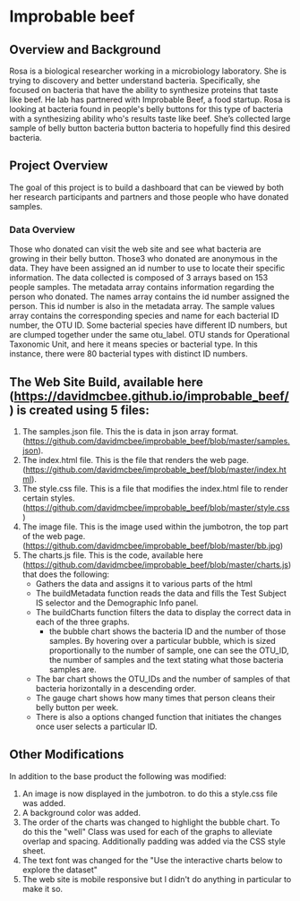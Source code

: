 # Improbable beef
## Overview and Background
Rosa is a biological researcher working in a microbiology laboratory. She is trying to discovery and better understand bacteria.
Specifically, she focused on bacteria that have the ability to synthesize proteins that taste like beef. He lab has partnered with Improbable Beef, a food startup.
Rosa is looking at bacteria found in people's belly buttons for this type of bacteria with a synthesizing ability who's results taste like beef. She’s collected large sample of belly button bacteria
button bacteria to hopefully find this desired bacteria.
## Project Overview
The goal of this project is to build a dashboard that can be viewed by both her research participants and partners and those people who have donated samples.
### Data Overview
Those who donated can visit the web site and see what bacteria are growing in their belly button. Those3 who donated are anonymous in the data. They have been assigned an id number
to use to locate their specific information. The data collected is composed of 3 arrays based on 153 people samples. The metadata array contains information regarding the person
who donated. The names array contains the id number assigned the person. This id number is also in the metadata array. The sample values array contains the corresponding species and name for each bacterial
ID number, the OTU ID. Some bacterial species have different ID numbers, but are clumped together under the same otu_label. OTU stands for Operational Taxonomic Unit, and here it means species or bacterial type. In this
 instance, there were 80 bacterial types with distinct ID numbers.
## The Web Site Build, available here (https://davidmcbee.github.io/improbable_beef/) is created using 5 files:
1.	The samples.json file. This the is data in json array format. (https://github.com/davidmcbee/improbable_beef/blob/master/samples.json).
2.	The index.html file. This is the file that renders the web page. (https://github.com/davidmcbee/improbable_beef/blob/master/index.html).
3.	The style.css file. This is a file that modifies the index.html file to render certain styles. (https://github.com/davidmcbee/improbable_beef/blob/master/style.css)
4.	The image file. This is the image used within the jumbotron, the top part of the web page. (https://github.com/davidmcbee/improbable_beef/blob/master/bb.jpg)
5.	The charts.js file. This is the code, available here (https://github.com/davidmcbee/improbable_beef/blob/master/charts.js) that does the following:
	*  Gathers the data and assigns it to various parts of the html
	* The buildMetadata function reads the data and fills the Test Subject IS selector and the Demographic Info panel.
	* The buildCharts function filters the data to display the correct data in each of the three graphs.
		* the bubble chart shows the bacteria ID and the number of those samples. By hovering over a particular bubble, which is sized proportionally to the number of sample,
		one can see the OTU_ID, the number of samples and the text stating what those bacteria samples are.
	* The bar chart shows the OTU_IDs and the number of samples of that bacteria horizontally in a descending order.
	* The gauge chart shows how many times that person cleans their belly button per week.
	* There is also a options changed function that initiates the changes once  user selects a particular ID.

## Other Modifications
In addition to the base product the following was modified:
1.	An image is now displayed in the jumbotron. to do this a style.css file was added.
2.	A background color was added.
3.	The order of the charts was changed to highlight the bubble chart. To do this the "well" Class was used for each of the graphs to alleviate overlap and spacing. Additionally padding was added via the CSS style sheet.
4.	The text font was changed for the "Use the interactive charts below to explore the dataset"
5. 	The web site is mobile responsive but I didn't do anything in particular to make it so.
